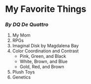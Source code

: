 # My Favorite Things
### *By DQ De Quattro*

1. My Mom
2. RPGs
3. Imaginal Disk by Magdalena Bay
4. Color Coordination and Contrast
	- Pink, Green, and Black
	- White, Brown, and Blue
	- Gold, Red, and Brown
5. Plush Toys
6. Genetics